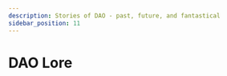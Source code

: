 ```yaml
---
description: Stories of DAO - past, future, and fantastical
sidebar_position: 11
---
```


# DAO Lore

